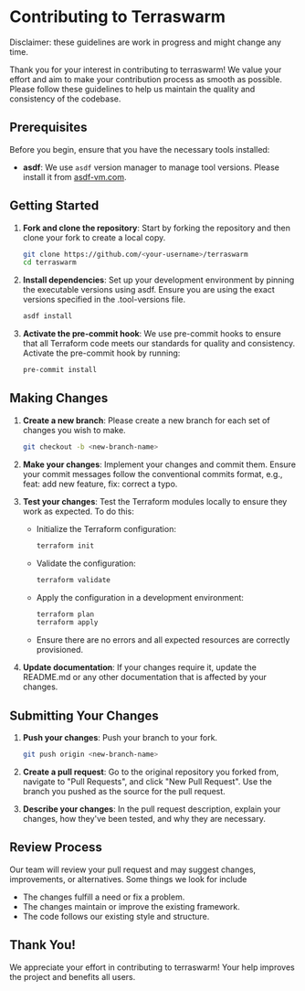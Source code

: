 # Contributing to Terraswarm

Disclaimer: these guidelines are work in progress and might change any time.

Thank you for your interest in contributing to terraswarm! We value your effort and aim to make your contribution process as smooth as possible. Please follow these guidelines to help us maintain the quality and consistency of the codebase.

## Prerequisites

Before you begin, ensure that you have the necessary tools installed:

- **asdf**: We use `asdf` version manager to manage tool versions. Please install it from [asdf-vm.com](https://asdf-vm.com/).

## Getting Started

1. **Fork and clone the repository**:
   Start by forking the repository and then clone your fork to create a local copy.
   ```bash
   git clone https://github.com/<your-username>/terraswarm
   cd terraswarm
   ```

2. **Install dependencies**:
   Set up your development environment by pinning the executable versions using asdf. Ensure you are using the exact versions specified in the .tool-versions file.

   ```bash
   asdf install
   ```

3. **Activate the pre-commit hook**:
   We use pre-commit hooks to ensure that all Terraform code meets our standards for quality and consistency. Activate the pre-commit hook by running:

   ```bash
   pre-commit install
   ```

## Making Changes

 1. **Create a new branch**:
    Please create a new branch for each set of changes you wish to make.

    ```bash
    git checkout -b <new-branch-name>
    ```

 2. **Make your changes**:
    Implement your changes and commit them. Ensure your commit messages follow the conventional commits format, e.g., feat: add new feature, fix: correct a typo.

 3. **Test your changes**:
    Test the Terraform modules locally to ensure they work as expected. To do this:

    - Initialize the Terraform configuration:

      ```bash
      terraform init
      ```

    - Validate the configuration:

      ```bash
      terraform validate
      ```

    - Apply the configuration in a development environment:

      ```bash
      terraform plan
      terraform apply
      ```
      
    - Ensure there are no errors and all expected resources are correctly provisioned.

 4. **Update documentation**:
    If your changes require it, update the README.md or any other documentation that is affected by your changes.

## Submitting Your Changes

 1. **Push your changes**:
    Push your branch to your fork.

    ```bash
    git push origin <new-branch-name>
    ```

 2. **Create a pull request**:
    Go to the original repository you forked from, navigate to "Pull Requests", and click "New Pull Request". Use the branch you pushed as the source for the pull request.

 3. **Describe your changes**:
    In the pull request description, explain your changes, how they've been tested, and why they are necessary.

## Review Process

Our team will review your pull request and may suggest changes, improvements, or alternatives. Some things we look for include

- The changes fulfill a need or fix a problem.
- The changes maintain or improve the existing framework.
- The code follows our existing style and structure.

## Thank You!

We appreciate your effort in contributing to terraswarm! Your help improves the project and benefits all users.
